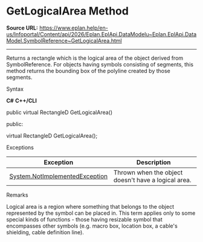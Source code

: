 # GetLogicalArea Method

**Source URL:** https://www.eplan.help/en-us/Infoportal/Content/api/2026/Eplan.EplApi.DataModelu~Eplan.EplApi.DataModel.SymbolReference~GetLogicalArea.html

---

Returns a rectangle which is the logical area of the object derived from SymbolReference. For objects having symbols consisting of segments, this method returns the bounding box of the polyline created by those segments.

Syntax

**C#**
**C++/CLI**


public virtual RectangleD GetLogicalArea()

public:

virtual RectangleD GetLogicalArea();


Exceptions

| Exception | Description |
| --- | --- |
| [System.NotImplementedException](#) | Thrown when the object doesn't have a logical area. |

Remarks

Logical area is a region where something that belongs to the object represented by the symbol can be placed in. This term applies only to some special kinds of functions - those having resizable symbol that encompasses other symbols (e.g. macro box, location box, a cable's shielding, cable definition line).
